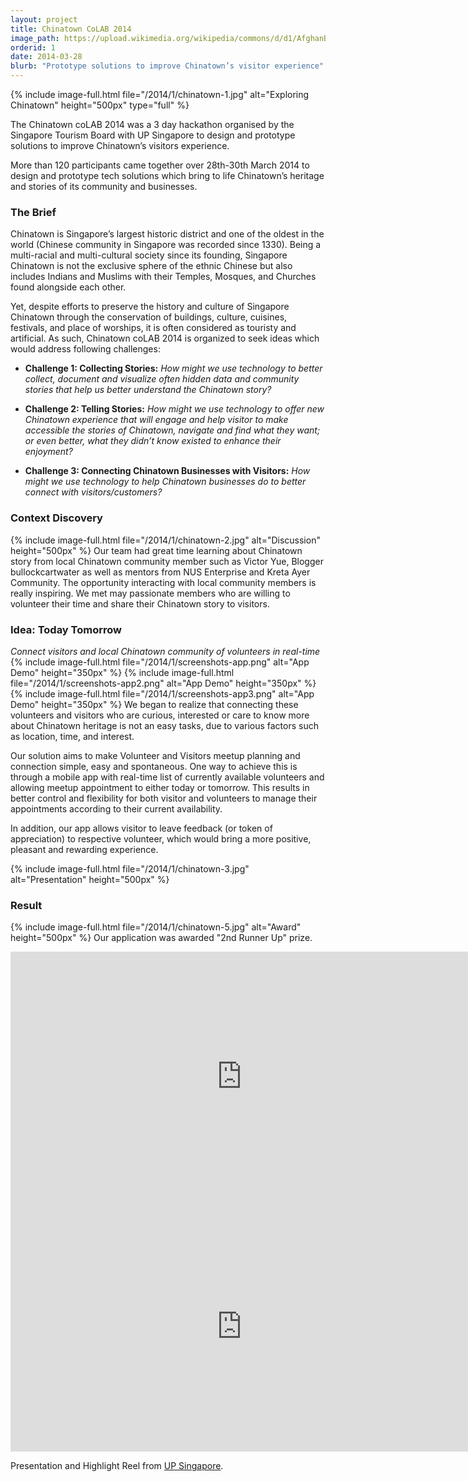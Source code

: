 ```yaml
---
layout: project
title: Chinatown CoLAB 2014
image_path: https://upload.wikimedia.org/wikipedia/commons/d/d1/AfghanBiscuit.jpg
orderid: 1
date: 2014-03-28
blurb: "Prototype solutions to improve Chinatown’s visitor experience"
---
```

{% include image-full.html file="/2014/1/chinatown-1.jpg" alt="Exploring Chinatown" height="500px" type="full" %}
<p class='sublead'>The Chinatown coLAB 2014 was a 3 day hackathon organised by the Singapore Tourism Board with UP Singapore to design and prototype solutions to improve Chinatown’s visitors experience. </p>

More than 120 participants came together over 28th-30th March 2014 to design and prototype tech solutions which bring to life Chinatown’s heritage and stories of its community and businesses.
<!--more-->

### The Brief
Chinatown is Singapore’s largest historic district and one of the oldest in the world (Chinese community in Singapore was recorded since 1330). Being a multi-racial and multi-cultural society since its founding, Singapore Chinatown is not the exclusive sphere of the ethnic Chinese but also includes Indians and Muslims with their Temples, Mosques, and Churches found alongside each other. 

Yet, despite efforts to preserve the history and culture of Singapore Chinatown through the conservation of buildings, culture, cuisines, festivals, and place of worships, it is often considered as touristy and artificial. As such, Chinatown coLAB 2014 is organized to seek ideas which would address following challenges:

  * **Challenge 1: Collecting Stories:** *How might we use technology to better collect, document and visualize often hidden data and community stories that help us better understand the Chinatown story?*

  * **Challenge 2: Telling Stories:** *How might we use technology to offer new Chinatown experience that will engage and help visitor to make accessible the stories of Chinatown, navigate and find what they want; or even better, what they didn’t know existed to enhance their enjoyment?* 

  * **Challenge 3: Connecting Chinatown Businesses with Visitors:** *How might we use technology to help Chinatown businesses do to better connect with visitors/customers?*

### Context Discovery
{% include image-full.html file="/2014/1/chinatown-2.jpg" alt="Discussion" height="500px"  %}
Our team had great time learning about Chinatown story from local Chinatown community member such as Victor Yue, Blogger bullockcartwater as well as mentors from NUS Enterprise and Kreta Ayer Community. The opportunity interacting with local community members is really inspiring. We met may passionate members who are  willing to volunteer their time and share their Chinatown story to visitors. 

### Idea: Today Tomorrow

*Connect visitors and local Chinatown community of volunteers in real-time*
{% include image-full.html file="/2014/1/screenshots-app.png" alt="App Demo" height="350px" %}
{% include image-full.html file="/2014/1/screenshots-app2.png" alt="App Demo" height="350px" %}
{% include image-full.html file="/2014/1/screenshots-app3.png" alt="App Demo" height="350px" %}
We began to realize that connecting these volunteers and visitors who are curious, interested or care to know more about Chinatown heritage is not an easy tasks, due to various factors such as location, time, and interest. 

Our solution aims to make Volunteer and Visitors meetup planning and connection simple, easy and spontaneous. One way to achieve this is through a mobile app with real-time list of currently available volunteers and allowing meetup appointment to either today or tomorrow. This results in better control and flexibility for both visitor and volunteers to manage their appointments according to their current availability. 

In addition, our app allows visitor to leave feedback (or token of appreciation) to respective volunteer, which would bring a more positive, pleasant and rewarding experience.

{% include image-full.html file="/2014/1/chinatown-3.jpg" alt="Presentation" height="500px"  %}

### Result

{% include image-full.html file="/2014/1/chinatown-5.jpg" alt="Award" height="500px"  %}
Our application was awarded "2nd Runner Up" prize. 


<iframe width="740" height="400" src="https://www.youtube-nocookie.com/embed/V_8ZhDB4aQU" title="YouTube video player" frameborder="0" allow="accelerometer; autoplay; clipboard-write; encrypted-media; gyroscope; picture-in-picture" allowfullscreen></iframe>

<iframe width="740" height="400"  src="https://www.youtube.com/embed/SP6iHWacw4I" title="YouTube video player" frameborder="0" allow="accelerometer; autoplay; clipboard-write; encrypted-media; gyroscope; picture-in-picture" allowfullscreen></iframe>

<p>Presentation and Highlight Reel from <a href="http://www.upsingapore.com/events/chinatown-colab/">UP Singapore</a>.</p>